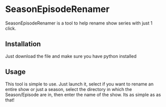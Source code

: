 # SeasonEpisodeRenamer

SeasonEpisodeRenamer is a tool to help rename show series with just 1 click.

## Installation

Just download the file and make sure you have python installed

## Usage

This tool is simple to use. Just launch it, select if you want to rename an entire show or just a season, select the directory in which the Season/Episode are in, then enter the name of the show. Its as simple as as that!
